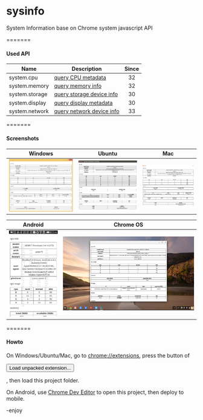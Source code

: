 sysinfo
=======

System Information base on Chrome system javascript API

=======
#### Used API

| Name          | Description                   | Since |
|---------------|-------------------------------|:-----:|
| system.cpu    | [query CPU metadata](https://developer.chrome.com/apps/system.cpu)            | 32    |
| system.memory | [query memory info](https://developer.chrome.com/apps/system.memory)          | 32    |
| system.storage| [query storage device info](https://developer.chrome.com/apps/system.storage) | 30    |
| system.display| [query display metadata](https://developer.chrome.com/apps/system.display)    | 30    |
| system.network| [query network device info](https://developer.chrome.com/apps/system.network) | 33    |

=======
#### Screenshots

| Windows    | Ubuntu     | Mac        |
|:----------:|:----------:|:----------:|
| ![windows](assets/windows.png) | ![ubuntu](assets/ubuntu.png) | ![mac](assets/mac.png) |


| Android    | Chrome OS  |
|:----------:|:----------:|
| ![android](assets/android.png) | ![chromeos](assets/chromeos.png) |


=======
#### Howto
On Windows/Ubuntu/Mac, go to [chrome://extensions](chrome://extensions), press the button of

<button type="button">Load unpacked extension...</button>

, then load this project folder.

On Android, use [Chrome Dev Editor](https://github.com/dart-lang/chromedeveditor) to open this project, then deploy to mobile.

-enjoy

